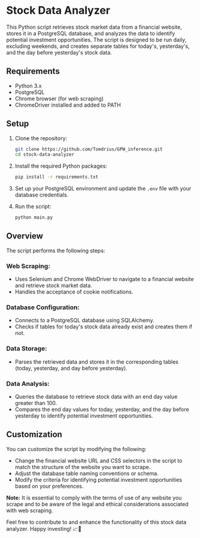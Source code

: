 # Stock Data Analyzer

This Python script retrieves stock market data from a financial website, stores it in a PostgreSQL database, and analyzes the data to identify potential investment opportunities. The script is designed to be run daily, excluding weekends, and creates separate tables for today's, yesterday's, and the day before yesterday's stock data.

## Requirements
- Python 3.x
- PostgreSQL
- Chrome browser (for web scraping)
- ChromeDriver installed and added to PATH

## Setup
1. Clone the repository:

    ```bash
    git clone https://github.com/Tomdrius/GPW_inference.git
    cd stock-data-analyzer
    ```

2. Install the required Python packages:

    ```bash
    pip install -r requirements.txt
    ```

3. Set up your PostgreSQL environment and update the `.env` file with your database credentials.

4. Run the script:

    ```bash
    python main.py
    ```

## Overview
The script performs the following steps:

### Web Scraping:
- Uses Selenium and Chrome WebDriver to navigate to a financial website and retrieve stock market data.
- Handles the acceptance of cookie notifications.

### Database Configuration:
- Connects to a PostgreSQL database using SQLAlchemy.
- Checks if tables for today's stock data already exist and creates them if not.

### Data Storage:
- Parses the retrieved data and stores it in the corresponding tables (today, yesterday, and day before yesterday).

### Data Analysis:
- Queries the database to retrieve stock data with an end day value greater than 100.
- Compares the end day values for today, yesterday, and the day before yesterday to identify potential investment opportunities.

## Customization
You can customize the script by modifying the following:

- Change the financial website URL and CSS selectors in the script to match the structure of the website you want to scrape.
- Adjust the database table naming conventions or schema.
- Modify the criteria for identifying potential investment opportunities based on your preferences.

**Note:** It is essential to comply with the terms of use of any website you scrape and to be aware of the legal and ethical considerations associated with web scraping.

Feel free to contribute to and enhance the functionality of this stock data analyzer. Happy investing! 📈🚀
